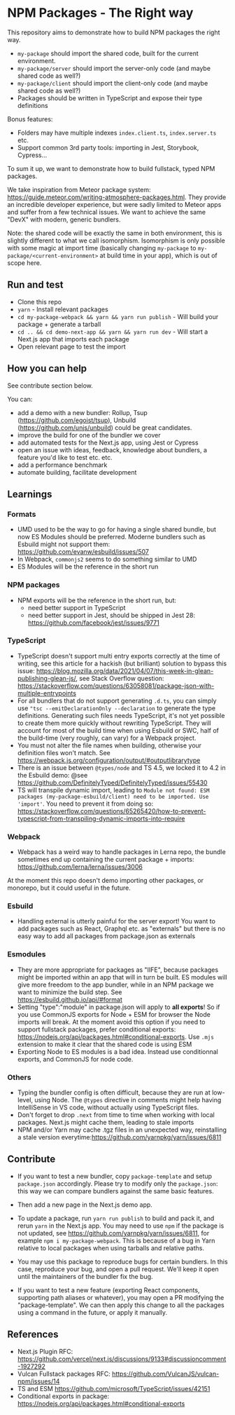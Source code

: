 # NPM Packages - The Right way

This repository aims to demonstrate how to build NPM packages the right way.

- `my-package` should import the shared code, built for the current environment.
- `my-package/server` should import the server-only code (and maybe shared code as well?)
- `my-package/client` should import the client-only code (and maybe shared code as well?)
- Packages should be written in TypeScript and expose their type definitions

Bonus features:

- Folders may have multiple indexes `index.client.ts`, `index.server.ts` etc.
- Support common 3rd party tools: importing in Jest, Storybook, Cypress...

To sum it up, we want to demonstrate how to build fullstack, typed NPM packages.

We take inspiration from Meteor package system: https://guide.meteor.com/writing-atmosphere-packages.html.
They provide an incredible developer experience, but were sadly limited to Meteor apps and suffer from a few technical issues.
We want to achieve the same "DevX" with modern, generic bundlers.


Note: the shared code will be exactly the same in both environment, this is slightly different to what we call isomorphism.
Isomorphism is only possible with some magic at import time (basically changing `my-package` to `my-package/<current-environment>` at build time in your app), which is out of scope here.

## Run and test

- Clone this repo
- `yarn` - Install relevant packages
- `cd my-package-webpack && yarn && yarn run publish` - Will build your package + generate a tarball
- `cd .. && cd demo-next-app && yarn && yarn run dev` - Will start a Next.js app that imports each package
- Open relevant page to test the import

## How you can help

See contribute section below.

You can:

- add a demo with a new bundler: Rollup, Tsup (https://github.com/egoist/tsup), Unbuild (https://github.com/unjs/unbuild) could be great candidates.
- improve the build for one of the bundler we cover
- add automated tests for the Next.js app, using Jest or Cypress
- open an issue with ideas, feedback, knowledge about bundlers, a feature you'd like to test etc. etc.
- add a performance benchmark
- automate building, facilitate development

## Learnings

### Formats

- UMD used to be the way to go for having a single shared bundle, but now ES Modules should be preferred.
Moderne bundlers such as Esbuild might not support them: https://github.com/evanw/esbuild/issues/507
- In Webpack, `commonjs2` seems to do something similar to UMD
- ES Modules will be the reference in the short run

### NPM packages

- NPM exports will be the reference in the short run, but:
  - need better support in TypeScript
  - need better support in Jest, should be shipped in Jest 28: https://github.com/facebook/jest/issues/9771

### TypeScript

- TypeScript doesn't support multi entry exports correctly at the time of writing, see this article for a hackish (but brilliant) solution to bypass this issue: https://blog.mozilla.org/data/2021/04/07/this-week-in-glean-publishing-glean-js/, see Stack Overflow question: https://stackoverflow.com/questions/63058081/package-json-with-multiple-entrypoints
- For all bundlers that do not support generating `.d.ts`, you can simply use `"tsc --emitDeclarationOnly --declaration` to generate the type definitions. Generating such files needs TypeScript, it's not yet possible to create them more quickly without rewriting TypeScript. They will account for most of the build time when using Esbuild or SWC, half of the build-time (very roughly, can vary) for a Webpack project.
- You must not alter the file names when building, otherwise your definition files won't match. See https://webpack.js.org/configuration/output/#outputlibrarytype
- There is an issue between `@types/node` and TS 4.5, we locked it to 4.2 in the Esbuild demo: @see https://github.com/DefinitelyTyped/DefinitelyTyped/issues/55430
- TS will transpile dynamic import, leading to `Module not found: ESM packages (my-package-esbuild/client) need to be imported. Use 'import'`. You need to prevent it from doing so: https://stackoverflow.com/questions/65265420/how-to-prevent-typescript-from-transpiling-dynamic-imports-into-require

### Webpack

- Webpack has a weird way to handle packages in Lerna repo, the bundle sometimes end up containing the current package + imports: https://github.com/lerna/lerna/issues/3006

At the moment this repo doesn't demo importing other packages, or monorepo, but it could useful in the future.

### Esbuild

- Handling external is utterly painful for the server export! You want to add packages such as React, Graphql etc. as "externals" but there
  is no easy way to add all packages from package.json as externals

### Esmodules

- They are more appropriate for packages as "IIFE", because packages might be imported within an app that will in turn be built. ES modules will give more freedom to the app bundler, while in an NPM package we want to minimize the build step. See https://esbuild.github.io/api/#format
- Setting "type":"module" in package.json will apply to **all exports**! So if you use CommonJS exports for Node + ESM for browser the Node imports will break. At the moment avoid this option if you need to support fullstack packages, prefer conditional exports: https://nodejs.org/api/packages.html#conditional-exports. Use `.mjs` extension to make it clear that the shared code is using ESM
- Exporting Node to ES modules is a bad idea. Instead use conditionnal exports, and CommonJS for node code.
  
### Others

- Typing the bundler config is often difficult, because they are run at low-level, using Node.
The `@types` directive in comments might help having IntelliSense in VS code, without actually using TypeScript files.
- Don't forget to drop `.next` from time to time when working with local packages. Next.js might cache them,
leading to stale imports
- NPM and/or Yarn may cache .tgz files in an unexpected way, reinstalling a stale version everytime:https://github.com/yarnpkg/yarn/issues/6811


## Contribute

- If you want to test a new bundler, copy `package-template` and setup `package.json` accordingly.
Please try to modify only the `package.json`: this way we can compare bundlers against the same basic features.

- Then add a new page in the Next.js demo app.

- To update a package, run `yarn run publish` to build and pack it, and rerun `yarn` in the Next.js app. 
You may need to use `npm` if the package is not updated, see https://github.com/yarnpkg/yarn/issues/6811, for example `npm i my-package-webpack`.
This is because of a bug in Yarn relative to local packages when using tarballs and relative paths.

- You may use this package to reproduce bugs for certain bundlers. 
In this case, reproduce your bug, and open a pull request. We'll keep it open until the maintainers of the bundler fix the bug.

- If you want to test a new feature (exporting React components, supporting path aliases or whatever),
you may open a PR modifying the "package-template". We can then apply this change to all the packages using a command in the future, or apply it manually.


## References

- Next.js Plugin RFC: https://github.com/vercel/next.js/discussions/9133#discussioncomment-1927292
- Vulcan Fullstack packages RFC: https://github.com/VulcanJS/vulcan-npm/issues/14
- TS and ESM https://github.com/microsoft/TypeScript/issues/42151
- Conditional exports in package: https://nodejs.org/api/packages.html#conditional-exports